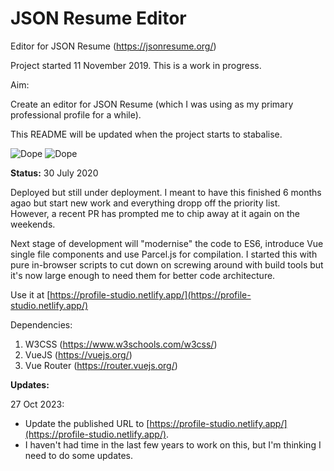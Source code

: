 # JSON Resume Editor 
Editor for JSON Resume (https://jsonresume.org/)

Project started 11 November 2019. This is a work in progress.

Aim:

Create an editor for JSON Resume (which I was using as my primary professional profile for a while).

This README will be updated when the project starts to stabalise.

![Dope](https://img.shields.io/badge/It%20is-Dope!-blue)
![Dope](https://img.shields.io/badge/Vue.js-Rocks!-green)


**Status:**
30 July 2020

Deployed but still under deployment. I meant to have this finished 6 months agao but start new work and everything dropp off the priority list.  
However, a recent PR has prompted me to chip away at it again on the weekends.

Next stage of development will "modernise" the code to ES6, introduce Vue single file components and use Parcel.js for compilation. 
I started this with pure in-browser scripts to cut down on screwing around with build tools but it's now large enough to need them for better code architecture.

Use it at [https://profile-studio.netlify.app/](https://profile-studio.netlify.app/)


Dependencies:

1) W3CSS (https://www.w3schools.com/w3css/)
2) VueJS (https://vuejs.org/)
3) Vue Router (https://router.vuejs.org/)

**Updates:**

27 Oct 2023:  
* Update the published URL to [https://profile-studio.netlify.app/](https://profile-studio.netlify.app/).
* I haven't had time in the last few years to work on this, but I'm thinking I need to do some updates.
